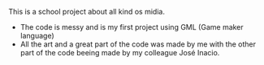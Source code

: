 This is a school project about all kind os midia.

- The code is messy and is my first project using GML (Game maker language)
- All the art and a great part of the code was made by me with the other part of the code beeing made by my colleague José Inacio.

